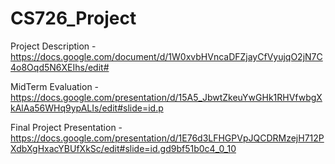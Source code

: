 # CS726_Project


Project Description - https://docs.google.com/document/d/1W0xvbHVncaDFZjayCfVyujqO2jN7C4o8Oqd5N6XEIhs/edit#

MidTerm Evaluation - https://docs.google.com/presentation/d/15A5_JbwtZkeuYwGHk1RHVfwbgXkAlAa56WHq9ypALIs/edit#slide=id.p

Final Project Presentation - https://docs.google.com/presentation/d/1E76d3LFHGPVpJQCDRMzejH712PXdbXgHxacYBUfXkSc/edit#slide=id.gd9bf51b0c4_0_10
